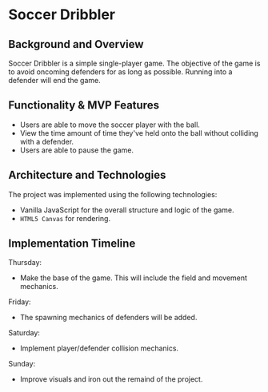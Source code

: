 # Soccer Dribbler
## Background and Overview
Soccer Dribbler is a simple single-player game. The objective of the game is to avoid oncoming defenders for as long as possible. Running into a defender will end the game.

## Functionality & MVP Features
* Users are able to move the soccer player with the ball.
* View the time amount of time they've held onto the ball without colliding with a defender.
* Users are able to pause the game.

## Architecture and Technologies
The project was implemented using the following technologies:
* Vanilla JavaScript for the overall structure and logic of the game.
* `HTML5 Canvas` for rendering.

## Implementation Timeline
Thursday:
* Make the base of the game. This will include the field and movement mechanics. 

Friday:
* The spawning mechanics of defenders will be added.

Saturday: 
* Implement player/defender collision mechanics.

Sunday: 
* Improve visuals and iron out the remaind of the project.